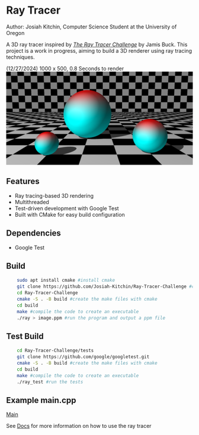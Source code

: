 # Ray Tracer
Author: Josiah Kitchin, Computer Science Student at the University of Oregon

A 3D ray tracer inspired by *[The Ray Tracer Challenge](https://www.oreilly.com/library/view/the-ray-tracer/9781680506778/)* by Jamis Buck. This project is a work in progress, aiming to build a 3D renderer using ray tracing techniques.



(12/27/2024) 1000 x 500, 0.8 Seconds to render 
![My Image](images/spheres.png)




## Features
- Ray tracing-based 3D rendering
- Multithreaded 
- Test-driven development with Google Test
- Built with CMake for easy build configuration

## Dependencies 

- Google Test 



## Build 
```bash
    sudo apt install cmake #install cmake
    git clone https://github.com/Josiah-Kitchin/Ray-Tracer-Challenge #clone the repo 
    cd Ray-Tracer-Challenge 
    cmake -S . -B build #create the make files with cmake 
    cd build
    make #compile the code to create an executable 
    ./ray > image.ppm #run the program and output a ppm file
```


## Test Build
```bash
    cd Ray-Tracer-Challenge/tests
    git clone https://github.com/google/googletest.git
    cmake -S . -B build #create the make files with cmake 
    cd build
    make #compile the code to create an executable 
    ./ray_test #run the tests 
```

## Example main.cpp
[Main](src/main.cpp)


See [Docs](docs) for more information on how to use the ray tracer





